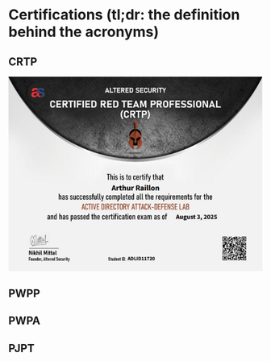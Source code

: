 # Certifications (tl;dr: the definition behind the acronyms)

## CRTP

![test](./images/crtp.jpeg)
## PWPP

## PWPA

## PJPT

